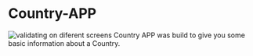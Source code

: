 # Country-APP




![validating on diferent screens](https://user-images.githubusercontent.com/66474546/202865393-1a718318-8af0-418f-b5f0-41a05ca2b620.png)
Country APP was build to give you some basic information about a Country.
